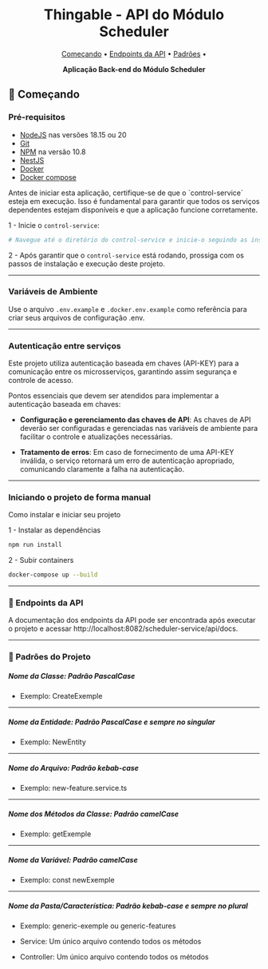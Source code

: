 <h1 align="center" style="font-weight: bold;">Thingable - API do Módulo Scheduler</h1>

<p align="center">
 <a href="#started">Começando</a> • 
  <a href="#routes">Endpoints da API</a> •
 <a href="#patterns">Padrões</a> •
</p>

<p align="center">
  <b>Aplicação Back-end do Módulo Scheduler</b>
</p>

<h2 id="started">🚀 Começando</h2>

<h3>Pré-requisitos</h3>

- [NodeJS](https://nodejs.org/en) nas versões 18.15 ou 20
- [Git](https://git-scm.com/)
- [NPM](https://docs.npmjs.com/cli) na versão 10.8
- [NestJS](https://docs.nestjs.com/cli/overview)
- [Docker](https://www.docker.com/get-started/)
- [Docker compose](https://docs.docker.com/compose/)



<p>Antes de iniciar esta aplicação, certifique-se de que o `control-service` esteja em execução. Isso é fundamental para garantir que todos os serviços dependentes estejam disponíveis e que a aplicação funcione corretamente.</p>

1 - Inicie o `control-service`:

```bash
# Navegue até o diretório do control-service e inicie-o seguindo as instruções no README.md
```

2 - Após garantir que o `control-service` está rodando, prossiga com os passos de instalação e execução deste projeto.

---

<h3> Variáveis de Ambiente</h3>

Use o arquivo `.env.example` e `.docker.env.example` como referência para criar seus arquivos de configuração .env.

---

<h3>Autenticação entre serviços</h3>

Este projeto utiliza autenticação baseada em chaves (API-KEY) para a comunicação entre os microsserviços, garantindo assim segurança e controle de acesso.

Pontos essenciais que devem ser atendidos para implementar a autenticação baseada em chaves:

- <b>Configuração e gerenciamento das chaves de API</b>: As chaves de API deverão ser configuradas e gerenciadas nas variáveis de ambiente para facilitar o controle e atualizações necessárias.

- <b>Tratamento de erros</b>: Em caso de fornecimento de uma API-KEY inválida, o serviço retornará um erro de autenticação apropriado, comunicando claramente a falha na autenticação.

---

<h3>Iniciando o projeto de forma manual</h3>

Como instalar e iniciar seu projeto

1 - Instalar as dependências

```bash
npm run install
```
2 - Subir containers

```bash
docker-compose up --build
```

---

<h3 id="routes">📍 Endpoints da API</h3>

A documentação dos endpoints da API pode ser encontrada após executar o projeto e acessar http://localhost:8082/scheduler-service/api/docs.

---


<h3 id="patterns"> 📝 Padrões do Projeto</h3>

##### Nome da Classe: Padrão PascalCase

- Exemplo: CreateExemple

---

##### Nome da Entidade: Padrão PascalCase e sempre no singular

- Exemplo: NewEntity

---

##### Nome do Arquivo: Padrão kebab-case

- Exemplo: new-feature.service.ts

---

##### Nome dos Métodos da Classe: Padrão camelCase

- Exemplo: getExemple

---

##### Nome da Variável: Padrão camelCase

- Exemplo: const newExemple

---

##### Nome da Pasta/Característica: Padrão kebab-case e sempre no plural

- Exemplo: generic-exemple ou generic-features

- Service: Um único arquivo contendo todos os métodos
- Controller: Um único arquivo contendo todos os métodos
